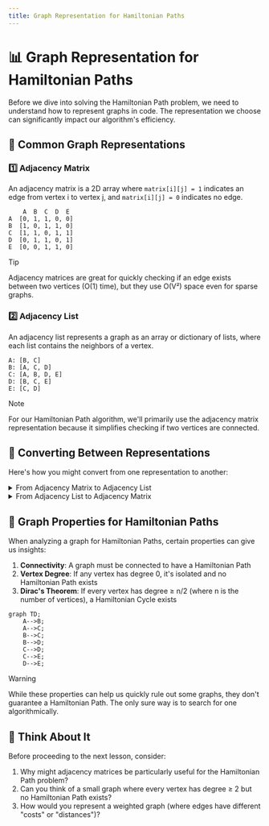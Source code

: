 ```yaml
---
title: Graph Representation for Hamiltonian Paths
---
```


# 📊 Graph Representation for Hamiltonian Paths

Before we dive into solving the Hamiltonian Path problem, we need to understand how to represent graphs in code. The representation we choose can significantly impact our algorithm's efficiency.

## 🧩 Common Graph Representations

### 1️⃣ Adjacency Matrix

An adjacency matrix is a 2D array where `matrix[i][j] = 1` indicates an edge from vertex i to vertex j, and `matrix[i][j] = 0` indicates no edge.

```
    A  B  C  D  E
A  [0, 1, 1, 0, 0]
B  [1, 0, 1, 1, 0]
C  [1, 1, 0, 1, 1]
D  [0, 1, 1, 0, 1]
E  [0, 0, 1, 1, 0]
```

> [!TIP]
> Adjacency matrices are great for quickly checking if an edge exists between two vertices (O(1) time), but they use O(V²) space even for sparse graphs.

### 2️⃣ Adjacency List

An adjacency list represents a graph as an array or dictionary of lists, where each list contains the neighbors of a vertex.

```
A: [B, C]
B: [A, C, D]
C: [A, B, D, E]
D: [B, C, E]
E: [C, D]
```

> [!NOTE]
> For our Hamiltonian Path algorithm, we'll primarily use the adjacency matrix representation because it simplifies checking if two vertices are connected.

## 🔄 Converting Between Representations

Here's how you might convert from one representation to another:

<details>
<summary>From Adjacency Matrix to Adjacency List</summary>

```python
def matrix_to_list(matrix):
    adj_list = {}
    for i in range(len(matrix)):
        adj_list[i] = []
        for j in range(len(matrix[i])):
            if matrix[i][j] == 1:
                adj_list[i].append(j)
    return adj_list
```
</details>

<details>
<summary>From Adjacency List to Adjacency Matrix</summary>

```python
def list_to_matrix(adj_list, n):
    matrix = [[0 for _ in range(n)] for _ in range(n)]
    for vertex, neighbors in adj_list.items():
        for neighbor in neighbors:
            matrix[vertex][neighbor] = 1
    return matrix
```
</details>

## 🧮 Graph Properties for Hamiltonian Paths

When analyzing a graph for Hamiltonian Paths, certain properties can give us insights:

1. **Connectivity**: A graph must be connected to have a Hamiltonian Path
2. **Vertex Degree**: If any vertex has degree 0, it's isolated and no Hamiltonian Path exists
3. **Dirac's Theorem**: If every vertex has degree ≥ n/2 (where n is the number of vertices), a Hamiltonian Cycle exists

```mermaid
graph TD;
    A-->B;
    A-->C;
    B-->C;
    B-->D;
    C-->D;
    C-->E;
    D-->E;
```

> [!WARNING]
> While these properties can help us quickly rule out some graphs, they don't guarantee a Hamiltonian Path. The only sure way is to search for one algorithmically.

## 🤔 Think About It

Before proceeding to the next lesson, consider:

1. Why might adjacency matrices be particularly useful for the Hamiltonian Path problem?
2. Can you think of a small graph where every vertex has degree ≥ 2 but no Hamiltonian Path exists?
3. How would you represent a weighted graph (where edges have different "costs" or "distances")? 
